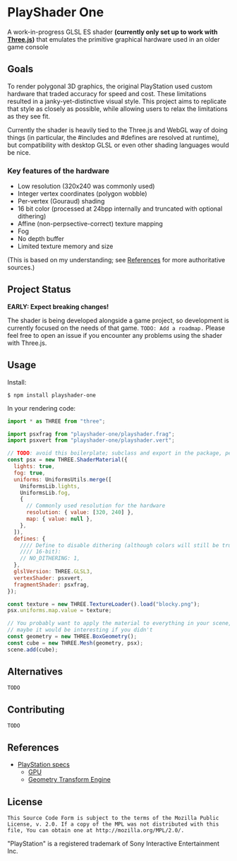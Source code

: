 # PlayShader One

A work-in-progress GLSL ES shader **(currently only set up to work with [Three.js])** that emulates the primitive graphical hardware used in an older game console

[three.js]: https://www.npmjs.com/package/three

## Goals

To render polygonal 3D graphics, the original PlayStation used custom hardware that traded accuracy for speed and cost. These limitations resulted in a janky-yet-distinctive visual style. This project aims to replicate that style as closely as possible, while allowing users to relax the limitations as they see fit.

Currently the shader is heavily tied to the Three.js and WebGL way of doing things (in particular, the #includes and #defines are resolved at runtime), but compatibility with desktop GLSL or even other shading languages would be nice.

### Key features of the hardware

* Low resolution (320x240 was commonly used)
* Integer vertex coordinates (polygon wobble)
* Per-vertex (Gouraud) shading
* 16 bit color (processed at 24bpp internally and truncated with optional dithering)
* Affine (non-perpsective-correct) texture mapping
* Fog
* No depth buffer
* Limited texture memory and size

(This is based on my understanding; see [References](#references) for more authoritative sources.)

## Project Status

**EARLY: Expect breaking changes!**

The shader is being developed alongside a game project, so development is currently focused on the needs of that game. `TODO: Add a roadmap.` Please feel free to open an issue if you encounter any problems using the shader with Three.js.

## Usage

Install:

```shell
$ npm install playshader-one
```

In your rendering code:

```js
import * as THREE from "three";

import psxfrag from "playshader-one/playshader.frag";
import psxvert from "playshader-one/playshader.vert";

// TODO: avoid this boilerplate; subclass and export in the package, perhaps
const psx = new THREE.ShaderMaterial({
  lights: true,
  fog: true,
  uniforms: UniformsUtils.merge([
    UniformsLib.lights,
    UniformsLib.fog,
    {
      // Commonly used resolution for the hardware
      resolution: { value: [320, 240] },
      map: { value: null },
    },
  ]),
  defines: {
    //// Define to disable dithering (although colors will still be truncated to
    //// 16-bit):
    // NO_DITHERING: 1,
  },
  glslVersion: THREE.GLSL3,
  vertexShader: psxvert,
  fragmentShader: psxfrag,
});

const texture = new THREE.TextureLoader().load("blocky.png");
psx.uniforms.map.value = texture;

// You probably want to apply the material to everything in your scene, but
// maybe it would be interesting if you didn't
const geometry = new THREE.BoxGeometry();
const cube = new THREE.Mesh(geometry, psx);
scene.add(cube);
```

## Alternatives

`TODO`

## Contributing

`TODO`

## References

* [PlayStation specs](https://psx-spx.consoledev.net)
  * [GPU](https://psx-spx.consoledev.net/graphicsprocessingunitgpu/)
  * [Geometry Transform Engine](https://psx-spx.consoledev.net/geometrytransformationenginegte/)

## License

```
This Source Code Form is subject to the terms of the Mozilla Public License, v. 2.0. If a copy of the MPL was not distributed with this file, You can obtain one at http://mozilla.org/MPL/2.0/.
```

"PlayStation" is a registered trademark of Sony Interactive Entertainment Inc.

